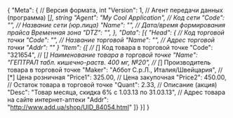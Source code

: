 {
	"Meta": {
		// Версия формата, int
		"Version": 1,
		// Агент передачи данных (программа) [*], string
		"Agent": "My Cool Application",
		// Код сети
		"Code": "",
		// Название сети (юр.лица)
		"Name": "",
		// Дата/время формирования прайса Временная зона
		"DTZ": "",
	},
	"Data": [{
			"Head": {
				// Код торговой точки
				"Code": "",
				// Название торговой
				"Name": "",
				// Адрес торговой точки
				"Addr": ""
			} 
			"Item": {[
				// [*] Код товара в торговой точке
				"Code": "321654", 
				// [*] Наименование товара в торговой точке
				"Name": "ГЕПТРАЛ табл. кишечно-раств. 400 мг, №20",
				// [*] Производитель товара в торговой точке
				"Maker": "Аббот С.р.Л., Италия/Швейцария",
				// [*] Цена розничная
				"Price1": 325.00,
				// Цена закупочная
				"Price2": 450.00, 
				// Остаток товара в торговой точке
				"Quant": 2.33,
				// Описание (акция)
				"Desc": "Товар месяца, скидка 6% с 1.03.13 по 31.03.13",
				// Адрес товара на сайте интернет-аптеки
				"Addr": "http://www.add.ua/shop/UID_84054.html"
			]}
	}]
}
